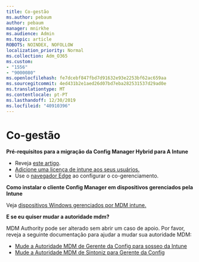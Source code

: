 ```yaml
---
title: Co-gestão
ms.author: pebaum
author: pebaum
manager: mnirkhe
ms.audience: Admin
ms.topic: article
ROBOTS: NOINDEX, NOFOLLOW
localization_priority: Normal
ms.collection: Adm_O365
ms.custom:
- "1556"
- "9000080"
ms.openlocfilehash: fe7dcebf847fbd7d91632e93e2253bf62ac659aa
ms.sourcegitcommit: 4ed431b2e1aed26d07bd7eba282531537d29ad0e
ms.translationtype: MT
ms.contentlocale: pt-PT
ms.lasthandoff: 12/30/2019
ms.locfileid: "40910396"
---
```

# <a name="co-management"></a>Co-gestão

**Pré-requisitos para a migração da Config Manager Hybrid para A Intune**

- Reveja [este artigo](https://docs.microsoft.com/sccm/mdm/deploy-use/migrate-hybridmdm-to-intunesa).
- [Adicione uma licença de intune aos seus usuários.](https://docs.microsoft.com/intune/licenses-assign)
- Use o [navegador Edge](https://www.microsoft.com/windows/microsoft-edge) ao configurar o co-gerenciamento.

**Como instalar o cliente Config Manager em dispositivos gerenciados pela Intune**

Veja [dispositivos Windows gerenciados por MDM intune.](https://docs.microsoft.com/sccm/core/clients/deploy/deploy-clients-to-windows-computers#bkmk_mdm)

**E se eu quiser mudar a autoridade mdm?**

MDM Authority pode ser alterado sem abrir um caso de apoio. Por favor, reveja a seguinte documentação para ajudar a mudar sua autoridade MDM:
- [Mude a Autoridade MDM de Gerente da Config para sosseo da Intune](https://docs.microsoft.com/sccm/mdm/deploy-use/migrate-change-mdm-authority)
- [Mude a Autoridade MDM de Sintoniz para Gerente da Config](https://docs.microsoft.com/intune-classic/deploy-use/prerequisites-for-enrollment#what-to-do-if-you-choose-the-wrong-mdm-authority-setting)